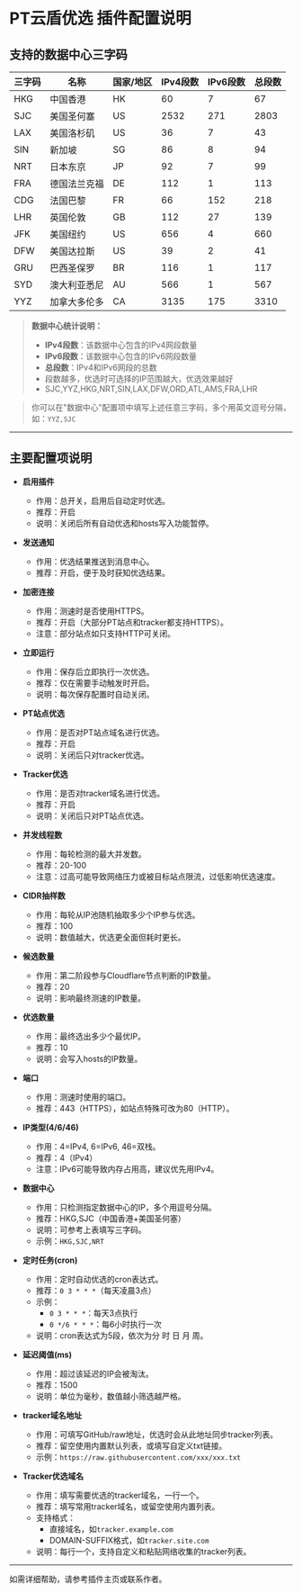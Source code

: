 # PT云盾优选 插件配置说明

## 支持的数据中心三字码

| 三字码 | 名称           | 国家/地区 | IPv4段数 | IPv6段数 | 总段数 |
|--------|----------------|-----------|----------|----------|--------|
| HKG    | 中国香港       | HK        | 60       | 7        | 67     |
| SJC    | 美国圣何塞     | US        | 2532     | 271      | 2803   |
| LAX    | 美国洛杉矶     | US        | 36       | 7        | 43     |
| SIN    | 新加坡         | SG        | 86       | 8        | 94     |
| NRT    | 日本东京       | JP        | 92       | 7        | 99     |
| FRA    | 德国法兰克福   | DE        | 112      | 1        | 113    |
| CDG    | 法国巴黎       | FR        | 66       | 152      | 218    |
| LHR    | 英国伦敦       | GB        | 112      | 27       | 139    |
| JFK    | 美国纽约       | US        | 656      | 4        | 660    |
| DFW    | 美国达拉斯     | US        | 39       | 2        | 41     |
| GRU    | 巴西圣保罗     | BR        | 116      | 1        | 117    |
| SYD    | 澳大利亚悉尼   | AU        | 566      | 1        | 567    |
| YYZ    | 加拿大多伦多   | CA        | 3135     | 175      | 3310   |

> **数据中心统计说明：**
> - **IPv4段数**：该数据中心包含的IPv4网段数量
> - **IPv6段数**：该数据中心包含的IPv6网段数量  
> - **总段数**：IPv4和IPv6网段的总数
> - 段数越多，优选时可选择的IP范围越大，优选效果越好
> - SJC,YYZ,HKG,NRT,SIN,LAX,DFW,ORD,ATL,AMS,FRA,LHR

> 你可以在"数据中心"配置项中填写上述任意三字码，多个用英文逗号分隔，如：`YYZ,SJC`

---

## 主要配置项说明

- **启用插件**
  - 作用：总开关，启用后自动定时优选。
  - 推荐：开启
  - 说明：关闭后所有自动优选和hosts写入功能暂停。

- **发送通知**
  - 作用：优选结果推送到消息中心。
  - 推荐：开启，便于及时获知优选结果。

- **加密连接**
  - 作用：测速时是否使用HTTPS。
  - 推荐：开启（大部分PT站点和tracker都支持HTTPS）。
  - 注意：部分站点如只支持HTTP可关闭。

- **立即运行**
  - 作用：保存后立即执行一次优选。
  - 推荐：仅在需要手动触发时开启。
  - 说明：每次保存配置时自动关闭。

- **PT站点优选**
  - 作用：是否对PT站点域名进行优选。
  - 推荐：开启
  - 说明：关闭后只对tracker优选。

- **Tracker优选**
  - 作用：是否对tracker域名进行优选。
  - 推荐：开启
  - 说明：关闭后只对PT站点优选。

- **并发线程数**
  - 作用：每轮检测的最大并发数。
  - 推荐：20-100
  - 注意：过高可能导致网络压力或被目标站点限流，过低影响优选速度。

- **CIDR抽样数**
  - 作用：每轮从IP池随机抽取多少个IP参与优选。
  - 推荐：100
  - 说明：数值越大，优选更全面但耗时更长。

- **候选数量**
  - 作用：第二阶段参与Cloudflare节点判断的IP数量。
  - 推荐：20
  - 说明：影响最终测速的IP数量。

- **优选数量**
  - 作用：最终选出多少个最优IP。
  - 推荐：10
  - 说明：会写入hosts的IP数量。

- **端口**
  - 作用：测速时使用的端口。
  - 推荐：443（HTTPS），如站点特殊可改为80（HTTP）。

- **IP类型(4/6/46)**
  - 作用：4=IPv4, 6=IPv6, 46=双栈。
  - 推荐：4（IPv4）
  - 注意：IPv6可能导致内存占用高，建议优先用IPv4。

- **数据中心**
  - 作用：只检测指定数据中心的IP，多个用逗号分隔。
  - 推荐：HKG,SJC（中国香港+美国圣何塞）
  - 说明：可参考上表填写三字码。
  - 示例：`HKG,SJC,NRT`

- **定时任务(cron)**
  - 作用：定时自动优选的cron表达式。
  - 推荐：`0 3 * * *`（每天凌晨3点）
  - 示例：
    - `0 3 * * *`：每天3点执行
    - `0 */6 * * *`：每6小时执行一次
  - 说明：cron表达式为5段，依次为分 时 日 月 周。

- **延迟阈值(ms)**
  - 作用：超过该延迟的IP会被淘汰。
  - 推荐：1500
  - 说明：单位为毫秒，数值越小筛选越严格。

- **tracker域名地址**
  - 作用：可填写GitHub/raw地址，优选时会从此地址同步tracker列表。
  - 推荐：留空使用内置默认列表，或填写自定义txt链接。
  - 示例：`https://raw.githubusercontent.com/xxx/xxx.txt`

- **Tracker优选域名**
  - 作用：填写需要优选的tracker域名，一行一个。
  - 推荐：填写常用tracker域名，或留空使用内置列表。
  - 支持格式：
    - 直接域名，如`tracker.example.com`
    - DOMAIN-SUFFIX格式，如`tracker.site.com`
  - 说明：每行一个，支持自定义和粘贴网络收集的tracker列表。

---

如需详细帮助，请参考插件主页或联系作者。 